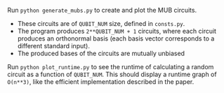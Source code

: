 Run `python generate_mubs.py` to create and plot the MUB circuits.
* These circuits are of `QUBIT_NUM` size, defined in `consts.py`.
* The program produces `2**QUBIT_NUM + 1` circuits, where each circuit produces an orthonormal basis (each basis vector corresponds to a different standard input).
* The produced bases of the circuits are mutually unbiased

Run `python plot_runtime.py` to see the runtime of calculating a random circuit as a function of `QUBIT_NUM`.
This should display a runtime graph of `O(n**3)`, like the efficient implementation described in the paper.